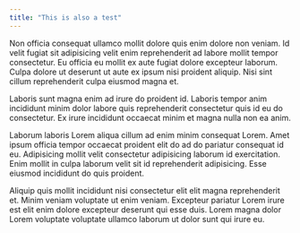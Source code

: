 ```yaml
---
title: "This is also a test"
---
```


Non officia consequat ullamco mollit dolore quis enim dolore non veniam. Id velit fugiat sit adipisicing velit enim reprehenderit ad labore mollit tempor consectetur. Eu officia eu mollit ex aute fugiat dolore excepteur laborum. Culpa dolore ut deserunt ut aute ex ipsum nisi proident aliquip. Nisi sint cillum reprehenderit culpa eiusmod magna et.

Laboris sunt magna enim ad irure do proident id. Laboris tempor anim incididunt minim dolor labore quis reprehenderit consectetur quis id eu do consectetur. Ex irure incididunt occaecat minim et magna nulla non ea anim.

Laborum laboris Lorem aliqua cillum ad enim minim consequat Lorem. Amet ipsum officia tempor occaecat proident elit do ad do pariatur consequat id eu. Adipisicing mollit velit consectetur adipisicing laborum id exercitation. Enim mollit in culpa laborum velit sit id reprehenderit adipisicing. Esse eiusmod incididunt do quis proident.

Aliquip quis mollit incididunt nisi consectetur elit elit magna reprehenderit et. Minim veniam voluptate ut enim veniam. Excepteur pariatur Lorem irure est elit enim dolore excepteur deserunt qui esse duis. Lorem magna dolor Lorem voluptate voluptate ullamco laborum ut dolor sunt qui irure eu.